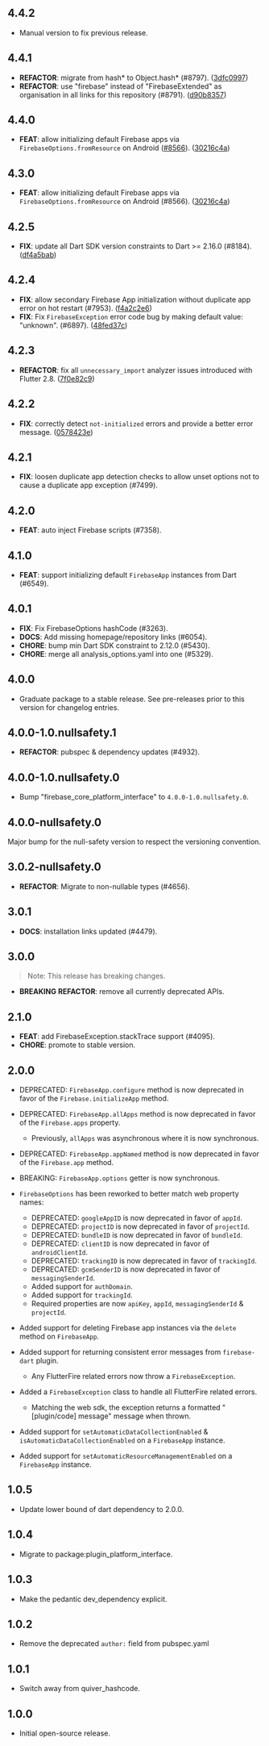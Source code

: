 ## 4.4.2

 - Manual version to fix previous release.

## 4.4.1

 - **REFACTOR**: migrate from hash* to Object.hash* (#8797). ([3dfc0997](https://github.com/firebase/flutterfire/commit/3dfc0997050ee4351207c355b2c22b46885f971f))
 - **REFACTOR**: use "firebase" instead of "FirebaseExtended" as organisation in all links for this repository (#8791). ([d90b8357](https://github.com/firebase/flutterfire/commit/d90b8357db01d65e753021358668f0b129713e6b))

## 4.4.0

 - **FEAT**: allow initializing default Firebase apps via `FirebaseOptions.fromResource` on Android ([#8566](https://github.com/firebase/flutterfire/issues/8566)). ([30216c4a](https://github.com/firebase/flutterfire/commit/30216c4a4c06c20f9c4c2b9a235a4aa9a48816a0))

## 4.3.0

 - **FEAT**: allow initializing default Firebase apps via `FirebaseOptions.fromResource` on Android (#8566). ([30216c4a](https://github.com/firebase/flutterfire/commit/30216c4a4c06c20f9c4c2b9a235a4aa9a48816a0))

## 4.2.5

 - **FIX**: update all Dart SDK version constraints to Dart >= 2.16.0 (#8184). ([df4a5bab](https://github.com/firebase/flutterfire/commit/df4a5bab3c029399b4f257a5dd658d302efe3908))

## 4.2.4

 - **FIX**: allow secondary Firebase App initialization without duplicate app error on hot restart (#7953). ([f4a2c2e6](https://github.com/firebase/flutterfire/commit/f4a2c2e63e4dd4f888583110cc65ec84dec14dd7))
 - **FIX**: Fix `FirebaseException` error code bug by making default value: "unknown". (#6897). ([48fed37c](https://github.com/firebase/flutterfire/commit/48fed37c8e09b4c1c70f97488215fd39ff2f0616))

## 4.2.3

 - **REFACTOR**: fix all `unnecessary_import` analyzer issues introduced with Flutter 2.8. ([7f0e82c9](https://github.com/firebase/flutterfire/commit/7f0e82c978a3f5a707dd95c7e9136a3e106ff75e))

## 4.2.2

 - **FIX**: correctly detect `not-initialized` errors and provide a better error message. ([0578423e](https://github.com/firebase/flutterfire/commit/0578423e9868352556bfdd326eef1cca8dbe04aa))

## 4.2.1

 - **FIX**: loosen duplicate app detection checks to allow unset options not to cause a duplicate app exception (#7499).

## 4.2.0

 - **FEAT**: auto inject Firebase scripts (#7358).

## 4.1.0

 - **FEAT**: support initializing default `FirebaseApp` instances from Dart (#6549).

## 4.0.1

 - **FIX**: Fix FirebaseOptions hashCode (#3263).
 - **DOCS**: Add missing homepage/repository links (#6054).
 - **CHORE**: bump min Dart SDK constraint to 2.12.0 (#5430).
 - **CHORE**: merge all analysis_options.yaml into one (#5329).

## 4.0.0

 - Graduate package to a stable release. See pre-releases prior to this version for changelog entries.

## 4.0.0-1.0.nullsafety.1

 - **REFACTOR**: pubspec & dependency updates (#4932).

## 4.0.0-1.0.nullsafety.0

 - Bump "firebase_core_platform_interface" to `4.0.0-1.0.nullsafety.0`.

## 4.0.0-nullsafety.0

Major bump for the null-safety version to respect the versioning convention.

## 3.0.2-nullsafety.0

 - **REFACTOR**: Migrate to non-nullable types (#4656).

## 3.0.1

 - **DOCS**: installation links updated (#4479).

## 3.0.0

> Note: This release has breaking changes.

 - **BREAKING** **REFACTOR**: remove all currently deprecated APIs.

## 2.1.0

 - **FEAT**: add FirebaseException.stackTrace support (#4095).
 - **CHORE**: promote to stable version.

## 2.0.0

* DEPRECATED: `FirebaseApp.configure` method is now deprecated in favor of the `Firebase.initializeApp` method.
* DEPRECATED: `FirebaseApp.allApps` method is now deprecated in favor of the `Firebase.apps` property.
  * Previously, `allApps` was asynchronous where it is now synchronous.
* DEPRECATED: `FirebaseApp.appNamed` method is now deprecated in favor of the `Firebase.app` method.
* BREAKING: `FirebaseApp.options` getter is now synchronous.

* `FirebaseOptions` has been reworked to better match web property names:
  * DEPRECATED: `googleAppID` is now deprecated in favor of `appId`.
  * DEPRECATED: `projectID` is now deprecated in favor of `projectId`.
  * DEPRECATED: `bundleID` is now deprecated in favor of `bundleId`.
  * DEPRECATED: `clientID` is now deprecated in favor of `androidClientId`.
  * DEPRECATED: `trackingID` is now deprecated in favor of `trackingId`.
  * DEPRECATED: `gcmSenderID` is now deprecated in favor of `messagingSenderId`.
  * Added support for `authDomain`.
  * Added support for `trackingId`.
  * Required properties are now `apiKey`, `appId`, `messagingSenderId` & `projectId`.

* Added support for deleting Firebase app instances via the `delete` method on `FirebaseApp`.
* Added support for returning consistent error messages from `firebase-dart` plugin.
  * Any FlutterFire related errors now throw a `FirebaseException`.
* Added a `FirebaseException` class to handle all FlutterFire related errors.
  * Matching the web sdk, the exception returns a formatted "[plugin/code] message" message when thrown.
* Added support for `setAutomaticDataCollectionEnabled` & `isAutomaticDataCollectionEnabled` on a `FirebaseApp` instance.
* Added support for `setAutomaticResourceManagementEnabled` on a `FirebaseApp` instance.

## 1.0.5

* Update lower bound of dart dependency to 2.0.0.

## 1.0.4

* Migrate to package:plugin_platform_interface.

## 1.0.3

* Make the pedantic dev_dependency explicit.

## 1.0.2

- Remove the deprecated `author:` field from pubspec.yaml

## 1.0.1

- Switch away from quiver_hashcode.

## 1.0.0

- Initial open-source release.
